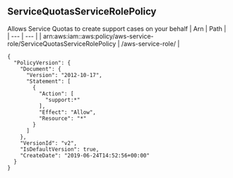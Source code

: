 
## ServiceQuotasServiceRolePolicy
Allows Service Quotas to create support cases on your behalf
| Arn | Path |
| --- | --- |
| arn:aws:iam::aws:policy/aws-service-role/ServiceQuotasServiceRolePolicy | /aws-service-role/ |
```
{
  "PolicyVersion": {
    "Document": {
      "Version": "2012-10-17",
      "Statement": [
        {
          "Action": [
            "support:*"
          ],
          "Effect": "Allow",
          "Resource": "*"
        }
      ]
    },
    "VersionId": "v2",
    "IsDefaultVersion": true,
    "CreateDate": "2019-06-24T14:52:56+00:00"
  }
}
```
